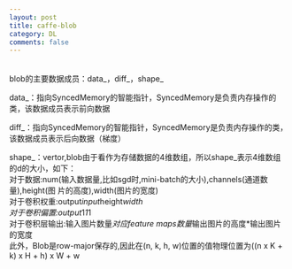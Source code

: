 ```yaml
---
layout: post
title: caffe-blob
category: DL
comments: false
---
```

######  

blob的主要数据成员：data_，diff_，shape_

data_：指向SyncedMemory的智能指针，SyncedMemory是负责内存操作的类，该数据成员表示前向数据  

diff_：指向SyncedMemory的智能指针，SyncedMemory是负责内存操作的类，该数据成员表示后向数据（梯度）

shape_：vertor<int>,blob由于看作为存储数据的4维数组，所以shape_表示4维数组的d的大小，如下：   
对于数据:num(输入数据量,比如sgd时,mini-batch的大小),channels(通道数量),height(图 片的高度),width(图片的宽度)   
对于卷积权重:output*input*height*width  
对于卷积偏置:output*1*1*1   
对于卷积层输出:输入图片数量*对应feature maps数量*输出图片的高度*输出图片的宽度  
此外，Blob是row-major保存的,因此在(n, k, h, w)位置的值物理位置为((n x K + k) x H + h) x  W + w
